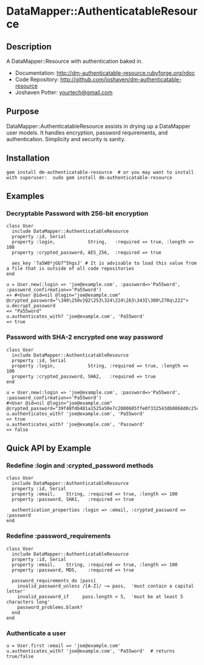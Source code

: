 # DataMapper::AuthenticatableResource
## Description
A DataMapper::Resource with authentication baked in.

* Documentation:   http://dm-authenticatable-resource.rubyforge.org/rdoc
* Code Repository: http://github.com/joshaven/dm-authenticatable-resource
* Joshaven Potter: yourtech@gmail.com

## Purpose
DataMapper::AuthenticatableResource assists in drying up a DataMapper user models.  It handles encryption, password 
requirements, and authentication.  Simplicity and security is sanity.

## Installation
    gem install dm-authenticatable-resource  # or you may want to install with superuser:  sudo gem install dm-authenticatable-resource
    
## Examples

### Decryptable Password with 256-bit encryption
    class User
      include DataMapper::AuthenticatableResource
      property :id, Serial
      property :login,            String,   :required => true, :length => 100
      property :crypted_password, AES_256,  :required => true
    
      aes_key '7a5W8*jGb7^5hgsJ' # It is advisable to load this value from a file that is outside of all code repositories
    end
    
    u = User.new(:login => 'joe@example.com', :password=>'Pa55word', :password_confirmation=>'Pa55word')
    => #<User @id=nil @login="joe@example.com" @crypted_password="\340\250v}Q2\253\324\224\263\343I\300\270q\222">
    u.decrypt_password
    => "Pa55word"
    u.authenticates_with? 'joe@example.com', 'Pa55word'
    => true
### Password with SHA-2 encrypted one way password
    class User
      include DataMapper::AuthenticatableResource
      property :id, Serial
      property :login,            String, :required => true, :length => 100
      property :crypted_password, SHA2,   :required => true
    end
    
    u = User.new(:login => 'joe@example.com', :password=>'Pa55word', :password_confirmation=>'Pa55word')
    #<User @id=nil @login="joe@example.com" @crypted_password="39f48fdb481a1525a50e7c2080605ffe0f332543db0868d0c25ceb545472038d">
    u.authenticates_with? 'joe@example.com', 'Pa55word'
    => true
    u.authenticates_with? 'joe@example.com', 'Password'
    => false

## Quick API by Example
### Redefine :login and :crypted_password methods 
    class User
      include DataMapper::AuthenticatableResource
      property :id, Serial
      property :email,    String, :required => true, :length => 100
      property :password, SHA1,   :required => true

      authentication_properties :login => :email, :crypted_password => :password      
    end

### Redefine :password_requirements
    class User
      include DataMapper::AuthenticatableResource
      property :id, Serial
      property :email,    String, :required => true, :length => 100
      property :password, MD5,    :required => true

      password_requirements do |pass|
        invalid_password_unless /[A-Z]/ ~= pass,  'must contain a capital letter'
        invalid_password_if     pass.length < 5,  'must be at least 5 characters long'
        password_problems.blank?
      end
    end

### Authenticate a user
    u = User.first :email => 'joe@example.com'
    u.authenticates_with? 'joe@example.com', 'Pa55word'  # returns true/false
